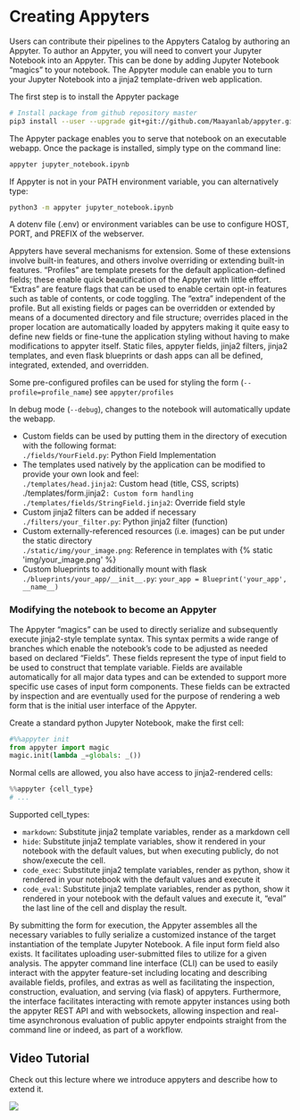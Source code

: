 # Creating Appyters

Users can contribute their pipelines to the Appyters Catalog by authoring an Appyter. To author an Appyter, you will need to convert your Jupyter Notebook into an Appyter. This can be done by adding Jupyter Notebook “magics” to your notebook. The Appyter module can enable you to turn your Jupyter Notebook into a jinja2 template-driven web application.

The first step is to install the Appyter package
```bash
# Install package from github repository master
pip3 install --user --upgrade git+git://github.com/Maayanlab/appyter.git
```

The Appyter package enables you to serve that notebook on an executable webapp. Once the package is installed, simply type on the command line:
```bash
appyter jupyter_notebook.ipynb
```

If Appyter is not in your PATH environment variable, you can alternatively type:
```bash
python3 -m appyter jupyter_notebook.ipynb
```

A dotenv file (.env) or environment variables can be use to configure HOST, PORT, and PREFIX of the webserver.

Appyters have several mechanisms for extension. Some of these extensions involve built-in features, and others involve overriding or extending built-in features. “Profiles” are template presets for the default application-defined fields; these enable quick beautification of the Appyter with little effort. “Extras” are feature flags that can be used to enable certain opt-in features such as table of contents, or code toggling. The “extra” independent of the profile. But all existing fields or pages can be overridden or extended by means of a documented directory and file structure; overrides placed in the proper location are automatically loaded by appyters making it quite easy to define new fields or fine-tune the application styling without having to make modifications to appyter itself. Static files, appyter fields, jinja2 filters, jinja2 templates, and even flask blueprints or dash apps can all be defined, integrated, extended, and overridden.

Some pre-configured profiles can be used for styling the form (`--profile=profile_name`) see `appyter/profiles`

In debug mode (`--debug`), changes to the notebook will automatically update the webapp.

- Custom fields can be used by putting them in the directory of execution with the following format:  
  `./fields/YourField.py`: Python Field Implementation
- The templates used natively by the application can be modified to provide your own look and feel:  
  `./templates/head.jinja2`: Custom head (title, CSS, scripts)`  
  `./templates/form.jinja2`: Custom form handling`  
  `./templates/fields/StringField.jinja2`: Override field style
- Custom jinja2 filters can be added if necessary  
  `./filters/your_filter.py`: Python jinja2 filter (function)
- Custom externally-referenced resources (i.e. images) can be put under the static directory  
  `./static/img/your_image.png`: Reference in templates with {% static 'img/your_image.png' %}
- Custom blueprints to additionally mount with flask  
  `./blueprints/your_app/__init__.py`: `your_app = Blueprint('your_app', __name__)`

### Modifying the notebook to become an Appyter

The Appyter “magics” can be used to directly serialize and subsequently execute jinja2-style template syntax. This syntax permits a wide range of branches which enable the notebook’s code to be adjusted as needed based on declared “Fields”. These fields represent the type of input field to be used to construct that template variable. Fields are available automatically for all major data types and can be extended to support more specific use cases of input form components. These fields can be extracted by inspection and are eventually used for the purpose of rendering a web form that is the initial user interface of the Appyter.

Create a standard python Jupyter Notebook, make the first cell:
```python
#%%appyter init
from appyter import magic
magic.init(lambda _=globals: _())
```

Normal cells are allowed, you also have access to jinja2-rendered cells:
```python
%%appyter {cell_type}
# ...
```

Supported cell_types:

- `markdown`: Substitute jinja2 template variables, render as a markdown cell
- `hide`: Substitute jinja2 template variables, show it rendered in your notebook with the default values, but when executing publicly, do not show/execute the cell.
- `code_exec`: Substitute jinja2 template variables, render as python, show it rendered in your notebook with the default values and execute it
- `code_eval`: Substitute jinja2 template variables, render as python, show it rendered in your notebook with the default values and execute it, “eval” the last line of the cell and display the result.

By submitting the form for execution, the Appyter assembles all the necessary variables to fully serialize a customized instance of the target instantiation of the template Jupyter Notebook. A file input form field also exists. It facilitates uploading user-submitted files to utilize for a given analysis.
The appyter command line interface (CLI) can be used to easily interact with the appyter feature-set including locating and describing available fields, profiles, and extras as well as facilitating the inspection, construction, evaluation, and serving (via flask) of appyters. Furthermore, the interface facilitates interacting with remote appyter instances using both the appyter REST API and with websockets, allowing inspection and real-time asynchronous evaluation of public appyter endpoints straight from the command line or indeed, as part of a workflow.

## Video Tutorial

Check out this lecture where we introduce appyters and describe how to extend it.

<div class="row">
  <div class="col-sm-12 col-md-6">
    <a href="https://www.youtube.com/watch?v=IWyjxvDg8JQ">
      <img class="img-fluid w-100" src="https://img.youtube.com/vi/IWyjxvDg8JQ/0.jpg" />
    </a>
  </div>
</div>
